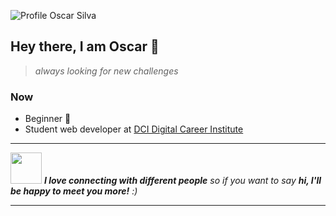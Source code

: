 ![Profile Oscar Silva](https://github.com/SilvaOz/SilvaOz/blob/master/image/Oscar%20Silva%20(3).gif)

## Hey there,  I am Oscar 👋️ 

>*always looking for new challenges*

### Now
- Beginner 🚀️
- Student web developer at [DCI Digital Career Institute](https://digitalcareerinstitute.org/) 

---

<img src="https://media.giphy.com/media/LnQjpWaON8nhr21vNW/giphy.gif" width="50"> <em><b>I love connecting with different people</b> so if you want to say <b>hi, I'll be happy to meet you more!</b> :)</em>

---
